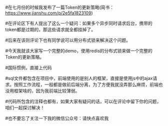#在七月份的时候我发布了一篇Token的更新策略(简书：https://www.jianshu.com/p/2e5fa1823109)

#在评论区下有人提出了这么一个疑问：如果多个异步同时请求后台，携带的token都是过期的，那这些请求就全都挂掉了。

#后来在该则评论下也有同学说可以用分布式锁来解决这个问题。

#今天我就该大家写一个完整的demo，使用redis的分布式锁来做一个完整的Token的更新策略。

#国际惯例，直接上代码

#sql文件都包含在项目中，前端使用的是别人的框架，直接是使用js中的ajax请求。按照工作流程，一般都是做前后端分离，为了方便我就没弄那么麻烦，前端也没用框架啥的，因为我前端比较薄弱。

#代码所包含的注释也都有，如果大家有疑问的话，可以在评论中留下你的问题，咱们一起探讨解决！

#也不要忘了关注一下我的微信公众号：请快点喜欢我

